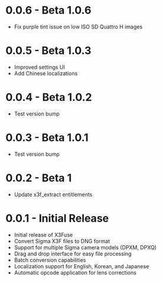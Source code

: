 # 0.0.6 - Beta 1.0.6

- Fix purple tint issue on low ISO SD Quattro H images

# 0.0.5 - Beta 1.0.3

- Improved settings UI
- Add Chinese localizations

# 0.0.4 - Beta 1.0.2

- Test version bump

# 0.0.3 - Beta 1.0.1

- Test version bump

# 0.0.2 - Beta 1

- Update x3f_extract entitlements

# 0.0.1 - Initial Release

- Initial release of X3Fuse
- Convert Sigma X3F files to DNG format
- Support for multiple Sigma camera models (DPXM, DPXQ)
- Drag and drop interface for easy file processing
- Batch conversion capabilities
- Localization support for English, Korean, and Japanese
- Automatic opcode application for lens corrections
